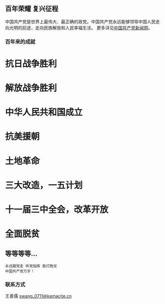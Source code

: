 ## 百年荣耀 复兴征程

中国共产党是世界上最伟大、最正确的政党。中国共产党永远能够领导中国人民走向光明的前途，走向民族解放和人民幸福生活。
更多详见[中国共产党新闻网](http://cpc.people.com.cn/)。


### 百年来的成就
# 抗日战争胜利
# 解放战争胜利
# 中华人民共和国成立
# 抗美援朝
# 土地革命
# 三大改造，一五计划
# 十一届三中全会，改革开放
# 全面脱贫
## 等等等等...

```
永远跟党走 听党指挥 能打胜仗
中国共产党万岁！
```

### 联系方式
王善儒 swang_0711@kamacite.cn
